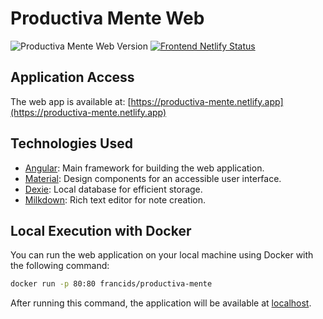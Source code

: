 # Productiva Mente Web

![Productiva Mente Web Version](https://img.shields.io/badge/Productiva%20Mente%20Web-v1.3.1-6cfe8f)
[![Frontend Netlify Status](https://api.netlify.com/api/v1/badges/765e73e4-2d31-4ea1-958c-fea0d7118eaa/deploy-status)](https://app.netlify.com/sites/productiva-mente/deploys)

## Application Access

The web app is available at: [https://productiva-mente.netlify.app](https://productiva-mente.netlify.app)

## Technologies Used

- [Angular](https://angular.dev/): Main framework for building the web application.
- [Material](https://material.angular.io/): Design components for an accessible user interface.
- [Dexie](https://dexie.org/): Local database for efficient storage.
- [Milkdown](https://milkdown.dev/): Rich text editor for note creation.

## Local Execution with Docker

You can run the web application on your local machine using Docker with the following command:

```bash
docker run -p 80:80 francids/productiva-mente
```

After running this command, the application will be available at [localhost](http://localhost).
